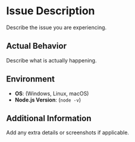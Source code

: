 # Issue Description

Describe the issue you are experiencing.

## Actual Behavior

Describe what is actually happening.

## Environment

- **OS**: (Windows, Linux, macOS)
- **Node.js Version**: (`node -v`)

## Additional Information

Add any extra details or screenshots if applicable.
